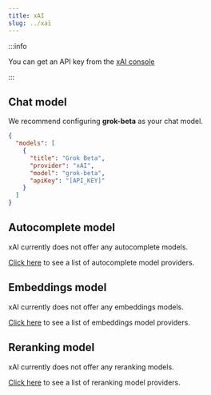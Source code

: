 ```yaml
---
title: xAI
slug: ../xai
---
```


:::info

You can get an API key from the [xAI console](https://console.x.ai/)

:::

## Chat model

We recommend configuring **grok-beta** as your chat model.

```json title="config.json"
{
  "models": [
    {
      "title": "Grok Beta",
      "provider": "xAI",
      "model": "grok-beta",
      "apiKey": "[API_KEY]"
    }
  ]
}
```

## Autocomplete model

xAI currently does not offer any autocomplete models.

[Click here](../../model-types/autocomplete.md) to see a list of autocomplete model providers.

## Embeddings model

xAI currently does not offer any embeddings models.

[Click here](../../model-types/embeddings.md) to see a list of embeddings model providers.

## Reranking model

xAI currently does not offer any reranking models.

[Click here](../../model-types/reranking.md) to see a list of reranking model providers.
